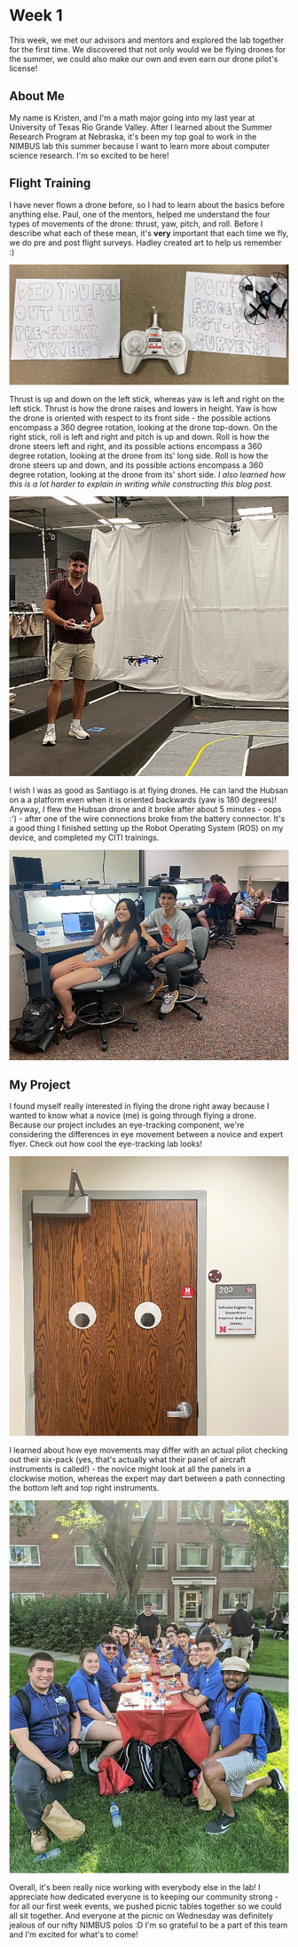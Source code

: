 # Week 1
This week, we met our advisors and mentors and explored the lab together for the first time. We discovered that not only would we be flying drones for the summer, we could also make our own and even earn our drone pilot's license! 

## About Me
My name is Kristen, and I'm a math major going into my last year at University of Texas Rio Grande Valley. After I learned about the Summer Research Program at Nebraska, it's been my top goal to work in the NIMBUS lab this summer because I want to learn more about computer science research. I'm so excited to be here!

## Flight Training

I have never flown a drone before, so I had to learn about the basics before anything else. Paul, one of the mentors, helped me understand the four types of movements of the drone: thrust, yaw, pitch, and roll.  Before I describe what each of these mean, it's **very** important that each time we fly, we do pre and post flight surveys. Hadley created art to help us remember :) 

![When flying your drone, you better fill out your pre-flight and post-flight surveys! Artistic credit goes to Hadley.](HallasWK1-1.jpg)

Thrust is up and down on the left stick, whereas yaw is left and right on the left stick. Thrust is how the drone raises and lowers in height. Yaw is how the drone is oriented with respect to its front side - the possible actions encompass a 360 degree rotation, looking at the drone top-down. On the right stick, roll is left and right and pitch is up and down. Roll is how the drone steers left and right, and its possible actions encompass a 360 degree rotation, looking at the drone from its' long side. Roll is how the drone steers up and down, and its possible actions encompass a 360 degree rotation, looking at the drone from its' short side. *I also learned how this is a lot harder to explain in writing while constructing this blog post.*

![Santiago can land a drone on a platform even when it is oriented backwards (yaw is 180 degrees)!](HallasWK1-2.jpg)

I wish I was as good as Santiago is at flying drones. He can land the Hubsan on a a platform even when it is oriented backwards (yaw is 180 degrees)! Anyway, *I* flew the Hubsan drone and it broke after about 5 minutes - oops :') - after one of the wire connections broke from the battery connector. It's a good thing I finished setting up the Robot Operating System (ROS) on my device, and completed my CITI trainings. 

![Working hard on our labs and trainings!](HallasWK1-3.jpg)

## My Project

I found myself really interested in flying the drone right away because I wanted to know what a novice (me) is going through flying a drone. Because our project includes an eye-tracking component, we're considering the differences in eye movement between a novice and expert flyer. Check out how cool the eye-tracking lab looks!

![This is the eye tracking lab!](HallasWK1-4.jpg)

I learned about how eye movements may differ with an actual pilot checking out their six-pack (yes, that's actually what their panel of aircraft instruments is called!) - the novice might look at all the panels in a clockwise motion, whereas the expert may dart between a path connecting the bottom left and top right instruments.  

![Welcome picnic!](HallasWK1-5.jpg)

Overall, it's been really nice working with everybody else in the lab! I appreciate how dedicated everyone is to keeping our community strong - for all our first week events, we pushed picnic tables together so we could all sit together. And everyone at the picnic on Wednesday was definitely jealous of our nifty NIMBUS polos :D I'm so grateful to be a part of this team and I'm excited for what's to come!
